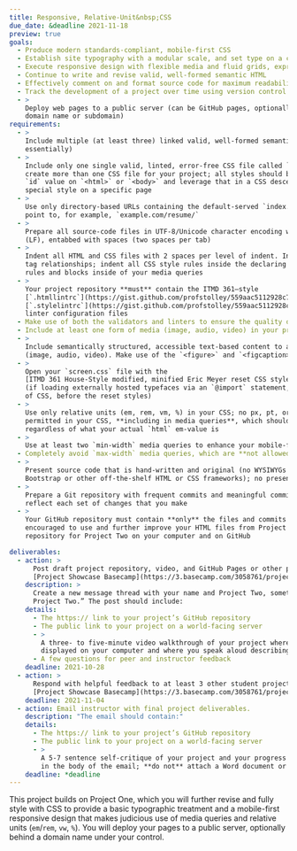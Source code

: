 ```yaml
---
title: Responsive, Relative-Unit&nbsp;CSS
due_date: &deadline 2021-11-18
preview: true
goals:
  - Produce modern standards-compliant, mobile-first CSS
  - Establish site typography with a modular scale, and set type on a consistent baseline grid
  - Execute responsive design with flexible media and fluid grids, expressed as percentages
  - Continue to write and revise valid, well-formed semantic HTML
  - Effectively comment on and format source code for maximum readability
  - Track the development of a project over time using version control
  - >
    Deploy web pages to a public server (can be GitHub pages, optionally configured with your own
    domain name or subdomain)
requirements:
  - >
    Include multiple (at least three) linked valid, well-formed semantic HTML files (Project One,
    essentially)
  - >
    Include only one single valid, linted, error-free CSS file called `screen.css`. **Do not**
    create more than one CSS file for your project; all styles should be in the same file. Use an
    `id` value on `<html>` or `<body>` and leverage that in a CSS descendant selector if you need a
    special style on a specific page
  - >
    Use only directory-based URLs containing the default-served `index.html` file, so that you can
    point to, for example, `example.com/resume/`
  - >
    Prepare all source-code files in UTF-8/Unicode character encoding with Unix-style line endings
    (LF), entabbed with spaces (two spaces per tab)
  - >
    Indent all HTML and CSS files with 2 spaces per level of indent. Indent HTML only to show nested
    tag relationships; indent all CSS style rules inside the declaring block, and further indent all
    rules and blocks inside of your media queries
  - >
    Your project repository **must** contain the ITMD 361–style
    [`.htmllintrc`](https://gist.github.com/profstolley/559aac5112928c7c24c628c6305b70b8#file-htmllintrc) and
    [`.stylelintrc`](https://gist.github.com/profstolley/559aac5112928c7c24c628c6305b70b8#file-stylelintrc)
    linter configuration files
  - Make use of both the validators and linters to ensure the quality of both your HTML and CSS
  - Include at least one form of media (image, audio, video) in your project
  - >
    Include semantically structured, accessible text-based content to accompany all media elements
    (image, audio, video). Make use of the `<figure>` and `<figcaption>` tags
  - >
    Open your `screen.css` file with the
    [ITMD 361 House-Style modified, minified Eric Meyer reset CSS styles](https://gist.github.com/profstolley/b1f851e061f98fcbc0e41d39adc32847#file-reset-min-css)
    (if loading externally hosted typefaces via an `@import` statement, that must be your first line
    of CSS, before the reset styles)
  - >
    Use only relative units (em, rem, vm, %) in your CSS; no px, pt, or other absolute units are
    permitted in your CSS, **including in media queries**, which should be calculated as 16px ems,
    regardless of what your actual `html` em-value is
  - >
    Use at least two `min-width` media queries to enhance your mobile-first styles for larger screens
  - Completely avoid `max-width` media queries, which are **not allowed** (they are not mobile-first)
  - >
    Present source code that is hand-written and original (no WYSIWYGs or code-generators, no
    Bootstrap or other off-the-shelf HTML or CSS frameworks); no presentational classes
  - >
    Prepare a Git repository with frequent commits and meaningful commit messages that accurately
    reflect each set of changes that you make
  - >
    Your GitHub repository must contain **only** the files and commits from this project; you are
    encouraged to use and further improve your HTML files from Project One, but create a brand-new
    repository for Project Two on your computer and on GitHub

deliverables:
  - action: >
      Post draft project repository, video, and GitHub Pages or other public link to the
      [Project Showcase Basecamp](https://3.basecamp.com/3058761/projects/23650366).
    description: >
      Create a new message thread with your name and Project Two, something like “Scarlet Hawk:
      Project Two.” The post should include:
    details:
      - The https:// link to your project’s GitHub repository
      - The public link to your project on a world-facing server
      - >
        A three- to five-minute video walkthrough of your project where you capture your site
        displayed on your computer and where you speak aloud describing your progress and challenges
      - A few questions for peer and instructor feedback
    deadline: 2021-10-28
  - action: >
      Respond with helpful feedback to at least 3 other student projects on the
      [Project Showcase Basecamp](https://3.basecamp.com/3058761/projects/23650366).
    deadline: 2021-11-04
  - action: Email instructor with final project deliverables.
    description: "The email should contain:"
    details:
      - The https:// link to your project’s GitHub repository
      - The public link to your project on a world-facing server
      - >
        A 5-7 sentence self-critique of your project and your progress in class to this point (write
        in the body of the email; **do not** attach a Word document or a PDF)
    deadline: *deadline
---
```


This project builds on Project One, which you will further revise and fully style with CSS to
provide a basic typographic treatment and a mobile-first responsive design that makes judicious use
of media queries and relative units (`em`/`rem`, `vw`, `%`). You will deploy your pages to a public
server, optionally behind a domain name under your control.
